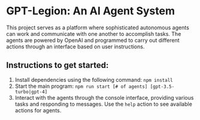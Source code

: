 # GPT-Legion: An AI Agent System

This project serves as a platform where sophisticated autonomous agents can work and communicate with one another to accomplish tasks. The agents are powered by OpenAI and programmed to carry out different actions through an interface based on user instructions.

## Instructions to get started:

1. Install dependencies using the following command:
   `npm install`
2. Start the main program:
   `npm run start [# of agents] [gpt-3.5-turbo|gpt-4]`
3. Interact with the agents through the console interface, providing various tasks and responding to messages. Use the `help` action to see available actions for agents.
